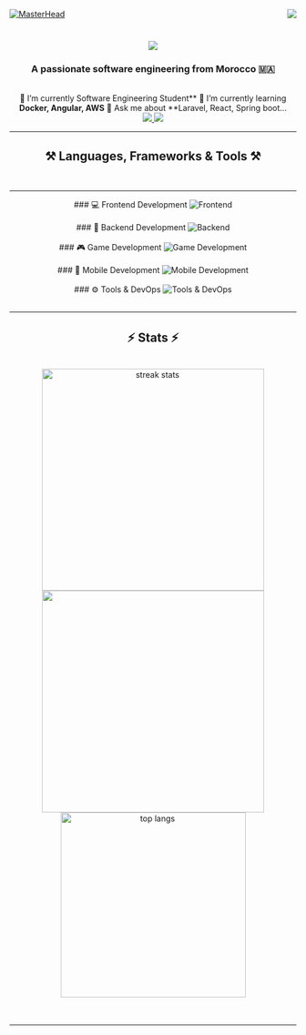[![MasterHead](https://firebasestorage.googleapis.com/v0/b/flexi-coding.appspot.com/o/dempgi7-520f8d5f-63d4-4453-8822-dbc149ae27f8.gif?alt=media&token=91c0c7b2-93c3-4029-b011-1a8703c5730d)](https://rishavchanda.io)                   <img          align="right"             src="https://visitor-badge.laobi.icu/badge?page_id=salesp07.salesp07"             />                   <h1        align="center">          <img                src="https://readme-typing-svg.herokuapp.com/?                 font=Righteous&size=35&center=true&vCenter=true&width=500&height=70&duration=4000&lines=Hi+There!+👋;+I'm+Hodaifa+Echffani!;"                 />                </h1>                <h3                  align="center">     A                passionate            software             engineering               from          Morocco                  🇲🇦</h3>                  <br/>                    <div               align="center">          🔭          I’m     currently                   Software     Engineering               Student**             🌱               I’m                    currently     learning                  **Docker,           Angular,           AWS**       💬          Ask       me      about                 **Laravel,                React,     Spring                  boot...           </div>                  <div       align="center">         <a                href="mailto:echffani.hodaifa@gmail.com">     <img             src="https://img.shields.io/badge/Gmail-333333?style=for-the-badge&logo=gmail&logoColor=red"                    />         </a>                    <a        href="https://www.linkedin.com/in/hodaifa-echffani-297b7b284/"             target="_blank">                 <img          src="https://img.shields.io/badge/LinkedIn-0077B5?style=for-the-badge&logo=linkedin&logoColor=white"                 target="_blank"               />              </a>               </div>                   <hr/>           <h2                align="center">⚒️               Languages,               Frameworks       &                 Tools                   ⚒️</h2>             <br/>      <hr/>              <div              align="center">     ###          💻          Frontend           Development             <img                  src="https://skillicons.dev/icons?i=react,angular,html,css,tailwind,bootstrap,mui,figma,git,vscode"                   alt="Frontend"        />                    <br/><br/>             ###           🔧                  Backend       Development        <img      src="https://skillicons.dev/icons?i=nodejs,express,python,flask,php,laravel,mysql,postgres,firebase,mongodb,oracle,spring              boot"                alt="Backend"               />       <br/><br/>        ###              🎮            Game          Development     <img                   src="https://skillicons.dev/icons?i=unity,java,c"         alt="Game         Development"              />                <br/><br/>                  ###              📱          Mobile                  Development         <img           src="https://skillicons.dev/icons?i=androidstudio,react,flutter"                 alt="Mobile     Development"       />            <br/><br/>         ###                ⚙️           Tools                    &        DevOps       <img         src="https://skillicons.dev/icons?i=docker,jenkins,github,matlab"                alt="Tools        &        DevOps"       />             <br/>                  </div>             <br/>        <hr/>           <h2        align="center">⚡        Stats      ⚡</h2>             <br>                   <div              align=center>     <img                 width=390         src="https://github-readme-streak-stats-salesp07.vercel.app/?user=hodaifa-ech&count_private=true&theme=react&border_radius=10"             alt="streak     stats"/>       <img                   width=390              src="https://github-readme-stats.vercel.app/api?username=hodaifa-ech&theme=react&hide_border=false&include_all_commits=false&count_private=true"/>        <br/>          <img          width=325                 align="center"                 src="https://github-readme-stats-salesp07.vercel.app/api/top-langs/?username=hodaifa-ech&hide=HTML&langs_count=8&layout=compact&theme=react&border_radius=10&size_weight=0.5&count_weight=0.5&exclude_repo=github-readme-stats"           alt="top          langs"                  />         </div>      <br/><br/>        <hr/>                    <br/>                    <br/>             